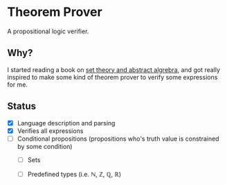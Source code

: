 # Theorem Prover

A propositional logic verifier.

## Why?

I started reading a book on [set theory and abstract algrebra](https://openlibrary.org/books/OL5069466M/Set_theory_and_abstract_algebra),
and got really inspired to make some kind of theorem prover to verify some expressions for me.

## Status

- [x] Language description and parsing
- [x] Verifies all expressions
- [ ] Conditional propositions (propositions who's truth value is constrained by some condition)
  - [ ] Sets
  - [ ] Predefined types (i.e. ℕ, ℤ, ℚ, ℝ)
  
